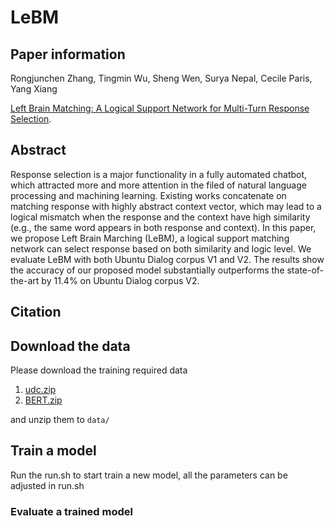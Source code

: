 # LeBM

## Paper information
Rongjunchen Zhang, Tingmin Wu, Sheng Wen, Surya Nepal, Cecile Paris, Yang Xiang

[Left Brain Matching: A Logical Support Network for Multi-Turn Response Selection](https:).

## Abstract

Response selection is a major functionality in a fully automated chatbot, which attracted more and more attention in the filed of natural language processing and machining learning. Existing works concatenate on matching response with highly abstract context vector, which may lead to a logical mismatch when the response and the context have high similarity (e.g., the same word appears in both response and context). In this paper, we propose Left Brain Marching (LeBM), a logical support matching network can select response based on both similarity and logic level.  We evaluate LeBM with both Ubuntu Dialog corpus V1 and V2. The results show the accuracy of our proposed model substantially outperforms the state-of-the-art by 11.4% on Ubuntu Dialog corpus V2.

## Citation

## Download the data
Please download the training required data 
1. [udc.zip](https://drive.google.com/file/d/1Za2av8jFydFhkAWBiCiZenIR6unrlSDF/view)
2. [BERT.zip](https://drive.google.com/file/d/1k-QcbdiGouJ9dX0mrr11dTbBmNYSxDXs/view?usp=sharing)

and unzip them to `data/`

## Train a model

Run the run.sh to start train a new model, all the parameters can be adjusted in run.sh

### Evaluate a trained model
